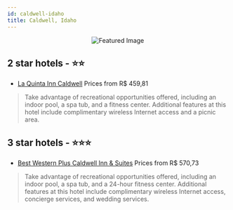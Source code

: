 ```yaml
---
id: caldwell-idaho
title: Caldwell, Idaho
---
```


<center><img src="https://i.travelapi.com/hotels/1000000/20000/15100/15097/5f16ea3f_z.jpg" alt="Featured Image" /></center>


##  2 star hotels - ⭐️⭐️

-    [La Quinta Inn Caldwell](https://us.hurb.com/hotels/caldwell/la-quinta-inn-caldwell-JNP-JP096330?cmp=18055) Prices from R$ 459,81
   > Take advantage of recreational opportunities offered, including an indoor pool, a spa tub, and a fitness center. Additional features at this hotel include complimentary wireless Internet access and a picnic area.

##  3 star hotels - ⭐️⭐️⭐️

-    [Best Western Plus Caldwell Inn & Suites](https://us.hurb.com/hotels/caldwell/best-western-plus-caldwell-inn-suites-JNP-JP297409?cmp=18055) Prices from R$ 570,73
   > Take advantage of recreational opportunities offered, including an indoor pool, a spa tub, and a 24-hour fitness center. Additional features at this hotel include complimentary wireless Internet access, concierge services, and wedding services.
